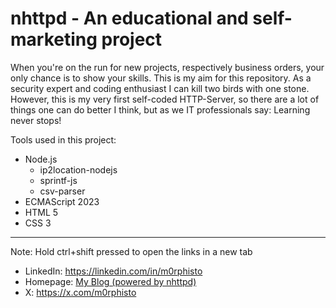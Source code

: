 # nhttpd - An educational and self-marketing project

When you're on the run for new projects, respectively business orders, your only chance is to show your skills. This is my aim for this repository. As a security expert and coding enthusiast I can kill two birds with one stone. However, this is my very first self-coded HTTP-Server, so there are a lot of things one can do better I think, but as we IT professionals say: Learning never stops!

Tools used in this project:

- Node.js
    - ip2location-nodejs
    - sprintf-js
    - csv-parser
- ECMAScript 2023
- HTML 5
- CSS 3

---
Note: Hold ctrl+shift pressed to open the links in a new tab
- LinkedIn: https://linkedin.com/in/m0rphisto
- Homepage: [My Blog (powered by nhttpd)](https://m0rphisto.net/)
- X: https://x.com/m0rphisto
